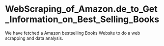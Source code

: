 # WebScraping_of_Amazon.de_to_Get_Information_on_Best_Selling_Books
We have fetched a Amazon bestselling Books Website to do a web scrapping and data analysis. 
